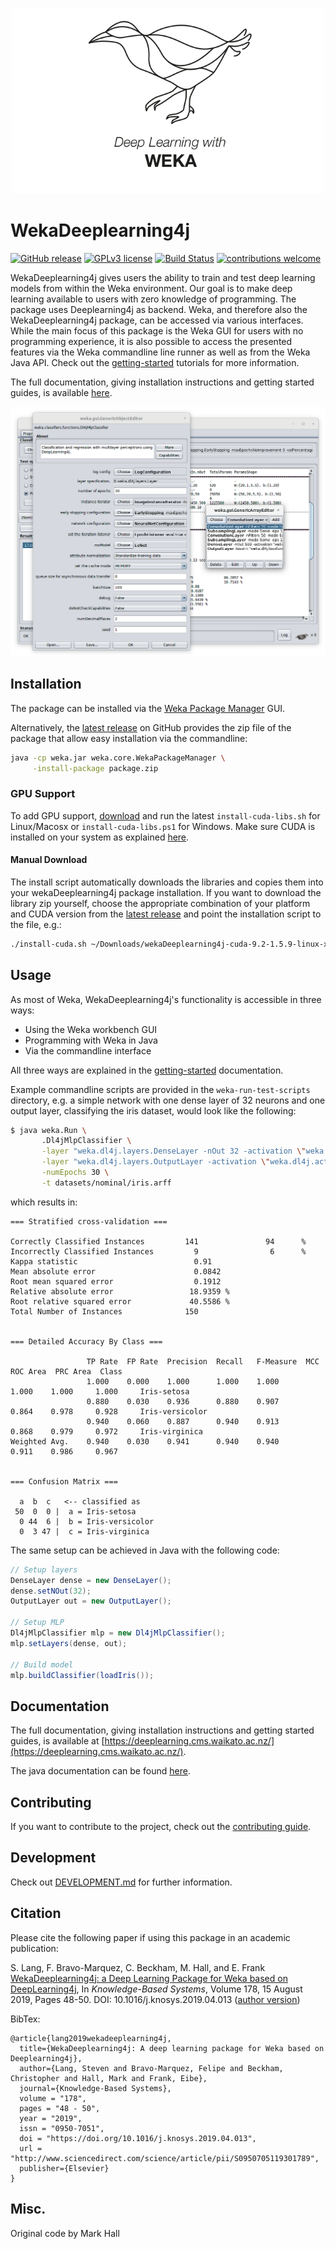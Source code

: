 <p align="center">
     <img src="./docs/img/Weka_3_full.png" width="500">
</p>

# WekaDeeplearning4j

[![GitHub release](https://img.shields.io/github/release/Waikato/wekaDeeplearning4j.svg)](https://GitHub.com/Waikato/wekaDeeplearning4j/releases/)
[![GPLv3 license](https://img.shields.io/badge/License-GPLv3-blue.svg)](http://perso.crans.org/besson/LICENSE.html)
[![Build Status](https://travis-ci.com/Waikato/wekaDeeplearning4j.svg?branch=master)](https://travis-ci.com/Waikato/wekaDeeplearning4j)
[![contributions welcome](https://img.shields.io/badge/contributions-welcome-brightgreen.svg?style=flat)](https://github.com/Waikato/wekaDeeplearning4j/issues)


WekaDeeplearning4j gives users the ability to train and test deep learning models from within the Weka environment. Our goal is to make deep learning available to users with zero knowledge of programming. The package uses Deeplearning4j as backend. Weka, and therefore also the WekaDeeplearning4j package, can be accessed via various interfaces. While the main focus of this package is the Weka GUI for users with no programming experience, it is also possible to access the presented features via the Weka commandline line runner as well as from the Weka Java API. Check out the [getting-started](https://deeplearning.cms.waikato.ac.nz/user-guide/getting-started/) tutorials for more information.

The full documentation, giving installation instructions and getting started guides, is available [here](https://deeplearning.cms.waikato.ac.nz/).

![Weka GUI](docs/img/gui.png)

## Installation
The package can be installed via the [Weka Package Manager](https://waikato.github.io/weka-wiki/packages/manager/) GUI. 

Alternatively, the [latest release](https://github.com/Waikato/wekaDeeplearning4j/releases/latest) on GitHub provides the zip file of the package that allow easy installation via the commandline:

```bash
java -cp weka.jar weka.core.WekaPackageManager \
     -install-package package.zip
```

### GPU Support

To add GPU support, [download](https://github.com/Waikato/wekaDeeplearning4j/releases/latest) and run the latest `install-cuda-libs.sh` for Linux/Macosx or `install-cuda-libs.ps1` for Windows. Make sure CUDA is installed on your system as explained [here](https://deeplearning.cms.waikato.ac.nz/install/#gpu).

#### Manual Download

The install script automatically downloads the libraries and copies them into your wekaDeeplearning4j package installation. If you want to download the library zip yourself, choose the appropriate combination of your platform and CUDA version from the [latest release](https://github.com/Waikato/wekaDeeplearning4j/releases/latest) and point the installation script to the file, e.g.:

```bash
./install-cuda.sh ~/Downloads/wekaDeeplearning4j-cuda-9.2-1.5.9-linux-x86_64.zip
```

## Usage
As most of Weka, WekaDeeplearning4j's functionality is accessible in three ways:

- Using the Weka workbench GUI
- Programming with Weka in Java
- Via the commandline interface

All three ways are explained in the [getting-started](https://deeplearning.cms.waikato.ac.nz/user-guide/getting-started/) documentation. 

Example commandline scripts are provided in the `weka-run-test-scripts` directory, e.g. a simple network with one dense layer of 32 neurons and one output layer, classifying the iris dataset, would look like the following:
```bash
$ java weka.Run \
       .Dl4jMlpClassifier \
       -layer "weka.dl4j.layers.DenseLayer -nOut 32 -activation \"weka.dl4j.activations.ActivationReLU \" " \
       -layer "weka.dl4j.layers.OutputLayer -activation \"weka.dl4j.activations.ActivationSoftmax \" " \
       -numEpochs 30 \
       -t datasets/nominal/iris.arff
```

which results in:

```
=== Stratified cross-validation ===

Correctly Classified Instances         141               94      %
Incorrectly Classified Instances         9                6      %
Kappa statistic                          0.91  
Mean absolute error                      0.0842
Root mean squared error                  0.1912
Relative absolute error                 18.9359 %
Root relative squared error             40.5586 %
Total Number of Instances              150     


=== Detailed Accuracy By Class ===

                 TP Rate  FP Rate  Precision  Recall   F-Measure  MCC      ROC Area  PRC Area  Class
                 1.000    0.000    1.000      1.000    1.000      1.000    1.000     1.000     Iris-setosa
                 0.880    0.030    0.936      0.880    0.907      0.864    0.978     0.928     Iris-versicolor
                 0.940    0.060    0.887      0.940    0.913      0.868    0.979     0.972     Iris-virginica
Weighted Avg.    0.940    0.030    0.941      0.940    0.940      0.911    0.986     0.967     


=== Confusion Matrix ===

  a  b  c   <-- classified as
 50  0  0 |  a = Iris-setosa
  0 44  6 |  b = Iris-versicolor
  0  3 47 |  c = Iris-virginica
```

The same setup can be achieved in Java with the following code:
```java
// Setup layers
DenseLayer dense = new DenseLayer();
dense.setNOut(32);
OutputLayer out = new OutputLayer();
        
// Setup MLP
Dl4jMlpClassifier mlp = new Dl4jMlpClassifier();
mlp.setLayers(dense, out);
        
// Build model
mlp.buildClassifier(loadIris());
```

## Documentation
The full documentation, giving installation instructions and getting started guides, is available at [https://deeplearning.cms.waikato.ac.nz/](https://deeplearning.cms.waikato.ac.nz/).

The java documentation can be found [here](https://waikato.github.io/wekaDeeplearning4j/).

## Contributing

If you want to contribute to the project, check out the [contributing guide](./CONTRIBUTING.md).

## Development 

Check out [DEVELOPMENT.md](./DEVELOPMENT.md) for further information.


## Citation

Please cite the following paper if using this package in an academic publication:

S. Lang, F. Bravo-Marquez, C. Beckham, M. Hall, and E. Frank  [WekaDeeplearning4j: a Deep Learning Package for Weka based on  DeepLearning4j](https://www.sciencedirect.com/science/article/pii/S0950705119301789),  In *Knowledge-Based Systems*, Volume 178, 15 August 2019, Pages 48-50. DOI: 10.1016/j.knosys.2019.04.013  ([author version](https://felipebravom.com/publications/WDL4J_KBS2019.pdf))


BibTex:

```
@article{lang2019wekadeeplearning4j,
  title={WekaDeeplearning4j: A deep learning package for Weka based on Deeplearning4j},
  author={Lang, Steven and Bravo-Marquez, Felipe and Beckham, Christopher and Hall, Mark and Frank, Eibe},
  journal={Knowledge-Based Systems},
  volume = "178",
  pages = "48 - 50",
  year = "2019",
  issn = "0950-7051",
  doi = "https://doi.org/10.1016/j.knosys.2019.04.013",
  url = "http://www.sciencedirect.com/science/article/pii/S0950705119301789",
  publisher={Elsevier}
}

```


## Misc.
Original code by Mark Hall
